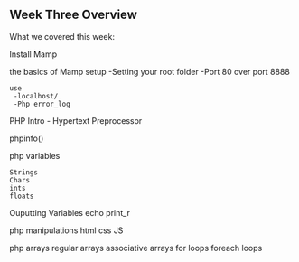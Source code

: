 Week Three Overview
----------------------

What we covered this week:


Install Mamp 

the basics of Mamp
	setup
	 -Setting your root folder
	 -Port 80 over port 8888 
	
	use 
	 -localhost/
	 -Php error_log

PHP Intro - Hypertext Preprocessor
	
phpinfo()

php variables

	Strings
	Chars 
	ints 
	floats

Ouputting Variables
	echo
	print_r
	

php manipulations
	 html
	 css
	 JS


php arrays 
	regular arrays
	associative arrays
	for loops
	foreach loops
	
